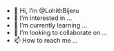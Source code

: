 - 👋 Hi, I’m @LohithBijeru
- 👀 I’m interested in ...
- 🌱 I’m currently learning ...
- 💞️ I’m looking to collaborate on ...
- 📫 How to reach me ...

<!---
LohithBijeru/LohithBijeru is a ✨ special ✨ repository because its `README.md` (this file) appears on your GitHub profile.
You can click the Preview link to take a look at your changes.
--->
